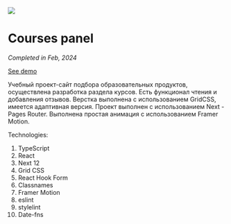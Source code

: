 <image src="./layout/logo.svg">

# Courses panel

_Completed in Feb, 2024_

[See demo](https://polyvit-courses-panel.netlify.app)

Учебный проект-сайт подбора образовательных продуктов, осуществлена разработка раздела курсов. Есть функционал чтения и добавления отзывов. Верстка выполнена с использованием GridCSS, имеется адаптивная версия. Проект выполнен с использованием Next - Pages Router. Выполнена простая анимация с использованием Framer Motion.

Technologies:

1. TypeScript
1. React
1. Next 12
1. Grid CSS
1. React Hook Form
1. Classnames
1. Framer Motion
1. eslint
1. stylelint
1. Date-fns
